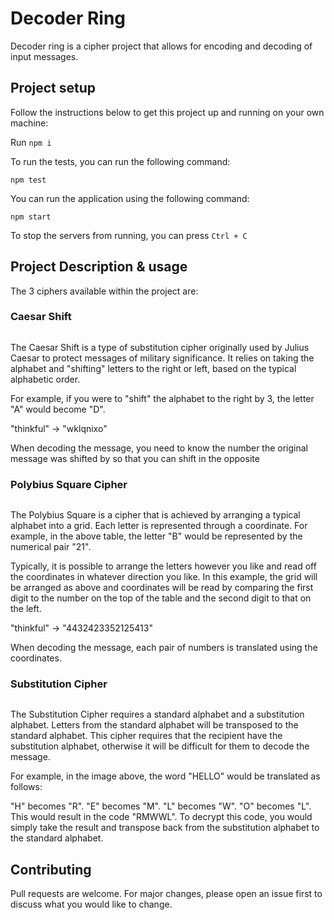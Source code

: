 # Decoder Ring

Decoder ring is a cipher project that allows for encoding and decoding of input messages.

## Project setup

Follow the instructions below to get this project up and running on your own machine:

Run `npm i`

To run the tests, you can run the following command: 

`npm test`

You can run the application using the following command:

`npm start`

To stop the servers from running, you can press `Ctrl + C`

## Project Description & usage

The 3 ciphers available within the project are:

### Caesar Shift

<img>

The Caesar Shift is a type of substitution cipher originally used by Julius Caesar to protect messages of military significance. It relies on taking the alphabet and "shifting" letters to the right or left, based on the typical alphabetic order.

For example, if you were to "shift" the alphabet to the right by 3, the letter "A" would become "D".

"thinkful" -> "wklqnixo"

When decoding the message, you need to know the number the original message was shifted by so that you can shift in the opposite

### Polybius Square Cipher

<img>

The Polybius Square is a cipher that is achieved by arranging a typical alphabet into a grid. Each letter is represented through a coordinate. For example, in the above table, the letter "B" would be represented by the numerical pair "21".

Typically, it is possible to arrange the letters however you like and read off the coordinates in whatever direction you like. In this example, the grid will be arranged as above and coordinates will be read by comparing the first digit to the number on the top of the table and the second digit to that on the left.

"thinkful" -> "4432423352125413"

When decoding the message, each pair of numbers is translated using the coordinates.

### Substitution Cipher

<img>

The Substitution Cipher requires a standard alphabet and a substitution alphabet. Letters from the standard alphabet will be transposed to the standard alphabet. This cipher requires that the recipient have the substitution alphabet, otherwise it will be difficult for them to decode the message.

For example, in the image above, the word "HELLO" would be translated as follows:

"H" becomes "R".
"E" becomes "M".
"L" becomes "W".
"O" becomes "L".
This would result in the code "RMWWL". To decrypt this code, you would simply take the result and transpose back from the substitution alphabet to the standard alphabet.


## Contributing
Pull requests are welcome. For major changes, please open an issue first to discuss what you would like to change.

